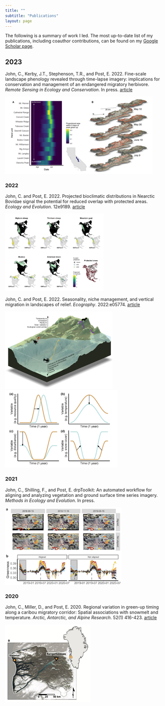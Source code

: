 ```yaml
---
title: ""
subtitle: "Publications"
layout: page
---
```


The following is a summary of work I led. The most up-to-date list of my publications, including coauthor contributions, can be found on my [Google Scholar page](https://scholar.google.com/citations?hl=en&user=VPd60tMAAAAJ&view_op=list_works&sortby=pubdate).

## 2023

John, C., Kerby, J.T., Stephenson, T.R., and Post, E. 2022. Fine-scale landscape phenology revealed through time-lapse imagery: implications for conservation and management of an endangered migratory herbivore. *Remote Sensing in Ecology and Conservation*. In press. [article](https://zslpublications.onlinelibrary.wiley.com/doi/full/10.1002/rse2.331)

<img src="/img/pubs/RSEC2023.jpg" alt="Comparison of green-up dates derived from time-lapse and satellite sensors." height="250">

### 2022

John, C. and Post, E. 2022. Projected bioclimatic distributions in Nearctic Bovidae signal the potential for reduced overlap with protected areas. *Ecology and Evolution*. 12e9189. [article](https://onlinelibrary.wiley.com/doi/10.1002/ece3.9189)

<img src="/img/pubs/ECE2022.png" alt="Modeled distribution of North American Bovids." height="250">

John, C. and Post, E. 2022. Seasonality, niche management, and vertical migration in landscapes of relief. *Ecography*. 2022:e05774. [article](https://onlinelibrary.wiley.com/doi/full/10.1111/ecog.05774)

<img src="/img/pubs/Ecog2022a.png" alt="Animals migrate vertically on mountains, continental slopes, and everywhere between." height="250">
<img src="/img/pubs/Ecog2022b.png" alt="Landscapes of relief shape the spatial pattern of seasons." height="250">

### 2021

John, C., Shilling, F., and Post, E. drpToolkit: An automated workflow for aligning and analyzing vegetation and ground surface time series imagery. *Methods in Ecology and Evolution*. In press.

<img src="/img/pubs/MEE2021.png" alt="Aligned time-lapse photos reveal coherent seasonality in vegetation greenness." height="250">

### 2020

John, C., Miller, D., and Post, E. 2020. Regional variation in green-up timing along a caribou migratory corridor: Spatial associations with snowmelt and temperature. *Arctic, Antarctic, and Alpine Research*. 52(1) 416-423. [article](https://www.tandfonline.com/doi/full/10.1080/15230430.2020.1796009)

<img src="/img/pubs/AAAR2020.png" alt="Home range of the Kangerlussuaq-Sisimiut Caribou Herd." height="250">

